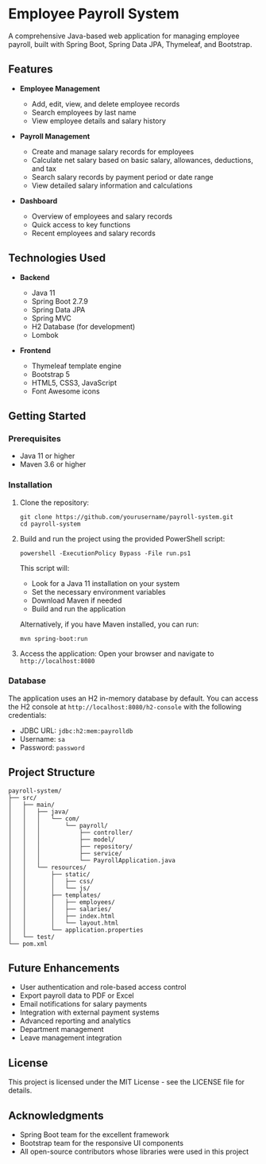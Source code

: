 # Employee Payroll System

A comprehensive Java-based web application for managing employee payroll, built with Spring Boot, Spring Data JPA, Thymeleaf, and Bootstrap.

## Features

- **Employee Management**
  - Add, edit, view, and delete employee records
  - Search employees by last name
  - View employee details and salary history

- **Payroll Management**
  - Create and manage salary records for employees
  - Calculate net salary based on basic salary, allowances, deductions, and tax
  - Search salary records by payment period or date range
  - View detailed salary information and calculations

- **Dashboard**
  - Overview of employees and salary records
  - Quick access to key functions
  - Recent employees and salary records

## Technologies Used

- **Backend**
  - Java 11
  - Spring Boot 2.7.9
  - Spring Data JPA
  - Spring MVC
  - H2 Database (for development)
  - Lombok

- **Frontend**
  - Thymeleaf template engine
  - Bootstrap 5
  - HTML5, CSS3, JavaScript
  - Font Awesome icons

## Getting Started

### Prerequisites

- Java 11 or higher
- Maven 3.6 or higher

### Installation

1. Clone the repository:
   ```
   git clone https://github.com/yourusername/payroll-system.git
   cd payroll-system
   ```

2. Build and run the project using the provided PowerShell script:
   ```
   powershell -ExecutionPolicy Bypass -File run.ps1
   ```
   This script will:
   - Look for a Java 11 installation on your system
   - Set the necessary environment variables
   - Download Maven if needed
   - Build and run the application

   Alternatively, if you have Maven installed, you can run:
   ```
   mvn spring-boot:run
   ```

3. Access the application:
   Open your browser and navigate to `http://localhost:8080`

### Database

The application uses an H2 in-memory database by default. You can access the H2 console at `http://localhost:8080/h2-console` with the following credentials:
- JDBC URL: `jdbc:h2:mem:payrolldb`
- Username: `sa`
- Password: `password`

## Project Structure

```
payroll-system/
├── src/
│   ├── main/
│   │   ├── java/
│   │   │   └── com/
│   │   │       └── payroll/
│   │   │           ├── controller/
│   │   │           ├── model/
│   │   │           ├── repository/
│   │   │           ├── service/
│   │   │           └── PayrollApplication.java
│   │   └── resources/
│   │       ├── static/
│   │       │   ├── css/
│   │       │   └── js/
│   │       ├── templates/
│   │       │   ├── employees/
│   │       │   ├── salaries/
│   │       │   ├── index.html
│   │       │   └── layout.html
│   │       └── application.properties
│   └── test/
└── pom.xml
```

## Future Enhancements

- User authentication and role-based access control
- Export payroll data to PDF or Excel
- Email notifications for salary payments
- Integration with external payment systems
- Advanced reporting and analytics
- Department management
- Leave management integration

## License

This project is licensed under the MIT License - see the LICENSE file for details.

## Acknowledgments

- Spring Boot team for the excellent framework
- Bootstrap team for the responsive UI components
- All open-source contributors whose libraries were used in this project 